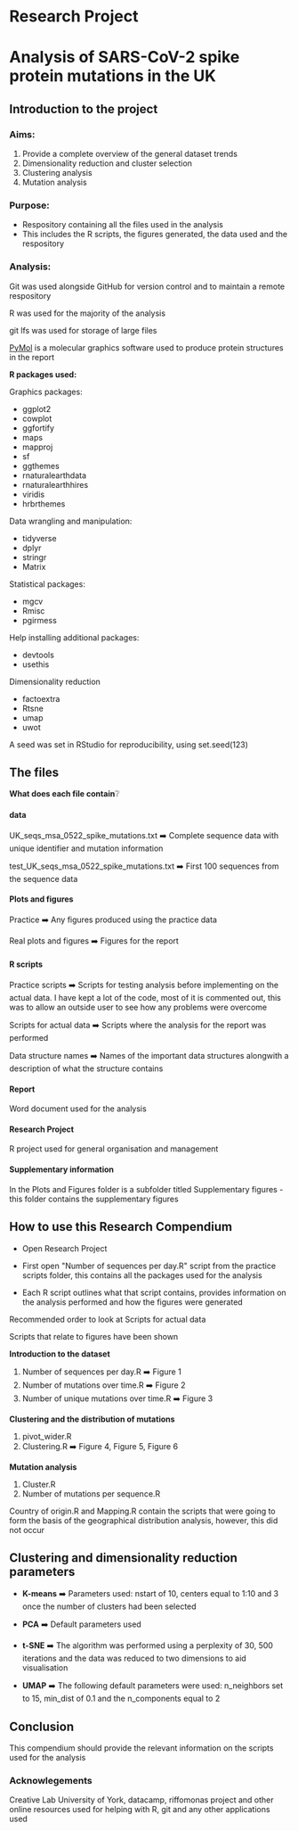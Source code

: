 # Research Project

# Analysis of SARS-CoV-2 spike protein mutations in the UK


## Introduction to the project
### Aims:

1.	Provide a complete overview of the general dataset trends
2.	Dimensionality reduction and cluster selection
3.	Clustering analysis
4.	Mutation analysis



### Purpose:
- Respository containing all the files used in the analysis
- This includes the R scripts, the figures generated, the data used and the respository

### Analysis:
Git was used alongside GitHub for version control and to maintain a remote respository

R was used for the majority of the analysis

git lfs was used for storage of large files

[PyMol](https://github.com/schrodinger/pymol-open-source) is a molecular graphics software used to produce protein structures in the report


**R packages used:**

Graphics packages:
- ggplot2
- cowplot
- ggfortify
- maps
- mapproj
- sf
- ggthemes
- rnaturalearthdata
- rnaturalearthhires
- viridis
- hrbrthemes

Data wrangling and manipulation:
- tidyverse
- dplyr
- stringr
- Matrix

Statistical packages:
- mgcv
- Rmisc
- pgirmess

Help installing additional packages:
- devtools
- usethis

Dimensionality reduction
- factoextra
- Rtsne
- umap
- uwot

A seed was set in RStudio for reproducibility, using set.seed(123)

## The files

**What does each file contain**❔

#### **data**
UK_seqs_msa_0522_spike_mutations.txt ➡️ Complete sequence data with unique identifier and mutation information

test_UK_seqs_msa_0522_spike_mutations.txt ➡️ First 100 sequences from the sequence data

#### **Plots and figures**

Practice ➡️ Any figures produced using the practice data

Real plots and figures ➡️ Figures for the report

#### **R scripts**

Practice scripts ➡️ Scripts for testing analysis before implementing on the actual data. I have kept a lot of the code, most of it is commented out, this was to allow an outside user to see how any problems were overcome

Scripts for actual data ➡️ Scripts where the analysis for the report was performed

Data structure names ➡️ Names of the important data structures alongwith a description of what the structure contains

#### **Report**

Word document used for the analysis

#### **Research Project**

R project used for general organisation and management

#### **Supplementary information**

In the Plots and Figures folder is a subfolder titled Supplementary figures - this folder contains the supplementary figures



## How to use this Research Compendium

- Open Research Project

- First open "Number of sequences per day.R" script from the practice scripts folder, this contains all the packages used for the analysis

- Each R script outlines what that script contains, provides information on the analysis performed and how the figures were generated

Recommended order to look at Scripts for actual data

Scripts that relate to figures have been shown

**Introduction to the dataset**

1. Number of sequences per day.R ➡️ Figure 1
2. Number of mutations over time.R ➡️ Figure 2
3. Number of unique mutations over time.R ➡️ Figure 3

**Clustering and the distribution of mutations**

1. pivot_wider.R
2. Clustering.R ➡️ Figure 4, Figure 5, Figure 6

**Mutation analysis**

1. Cluster.R
2. Number of mutations per sequence.R


Country of origin.R and Mapping.R contain the scripts that were going to form the basis of the geographical distribution analysis, however, this did not occur

## Clustering and dimensionality reduction parameters ##

- **K-means** ➡️ Parameters used: nstart of 10, centers equal to 1:10 and 3 once the number of clusters had been selected

- **PCA** ➡️ Default parameters used

- **t-SNE** ➡️ The algorithm was performed using a perplexity of 30, 500 iterations and the data was reduced to two dimensions to aid visualisation

- **UMAP** ➡️ The following default parameters were used: n_neighbors set to 15, min_dist of 0.1 and the n_components equal to 2



## Conclusion ##
This compendium should provide the relevant information on the scripts used for the analysis

### Acknowlegements ###
Creative Lab University of York, datacamp, riffomonas project and other online resources used for helping with R, git and any other applications used


